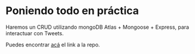 # Poniendo todo en práctica
Haremos un CRUD utilizando mongoDB Atlas + Mongoose + Express, para interactuar con Tweets.

Puedes encontrar [acá](https://github.com/JoseTomasSilvaZ/web-dev-ayudantia/tree/ayudantia-7) el link a la repo.